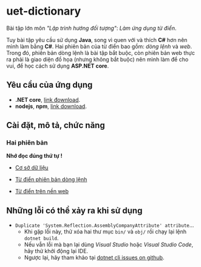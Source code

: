 # uet-dictionary
Bài tập lớn môn *"Lập trình hướng đối tượng"*: *Làm ứng dụng từ điển*.

Tuy bài tập yêu cầu sử dụng **Java**, song vì quen với và thích **C#** hơn nên mình làm bằng **C#**. Hai phiên bản của từ điển bao gồm: *dòng lệnh* và *web*. Trong đó, phiên bản dòng lệnh là bài tập bắt buộc, còn phiên bản web thực ra phải là giao diện đồ họa (nhưng không bắt buộc) nên mình làm để cho vui, để học cách sử dụng **ASP.NET core**.

## Yêu cầu của ứng dụng
* **.NET core**, [link đownload](https://dotnet.microsoft.com/download).
* **nodejs**, **npm**, [link download](https://nodejs.org/en/download/).

## Cài đặt, mô tả, chức năng

### Hai phiên bản

**Nhớ đọc đúng thứ tự !**

* [Cơ sở dữ liệu](./docs/database.md)

* [Từ điển phiên bản dòng lệnh](./docs/cli/index.md)

* [Từ điển trên nền web](./docs/web/index.md)

## Những lỗi có thể xảy ra khi sử dụng
* `Duplicate 'System.Reflection.AssemblyCompanyAttribute' attribute`...
  * Khi gặp lỗi này, thử xóa hai thư mục `bin/` và `obj/` rồi chạy lại lệnh `dotnet build`.
  * Nếu vẫn lỗi mà bạn lại dùng *Visual Studio* hoặc *Visual Studio Code*, hãy thử khởi động lại IDE.
  * Ngược lại, hãy tham khảo tại [dotnet cli issues on github](https://github.com/dotnet/cli/issues/4710).
